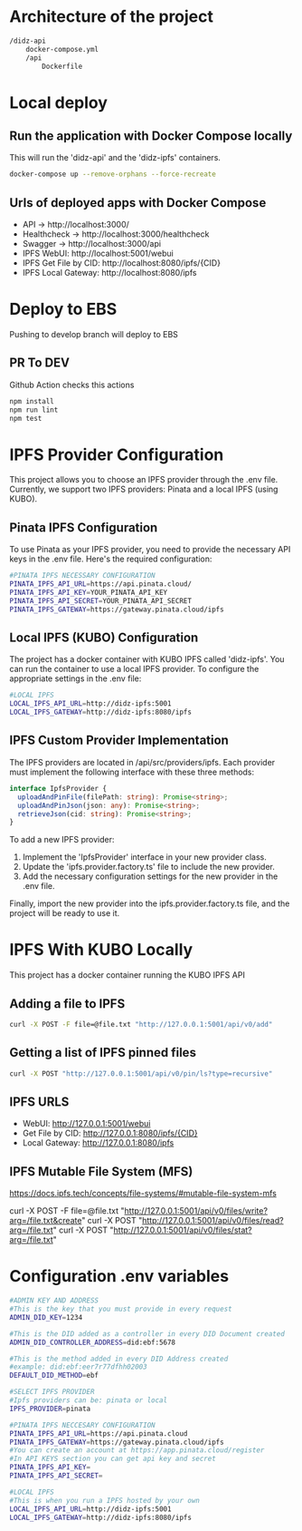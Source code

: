 
# Architecture of the project

```bash
/didz-api
    docker-compose.yml
    /api
        Dockerfile
```


# Local deploy

## Run the application with Docker Compose locally

This will run the 'didz-api' and the 'didz-ipfs' containers.

```bash
docker-compose up --remove-orphans --force-recreate
```


## Urls of deployed apps with Docker Compose

- API -> http://localhost:3000/
- Healthcheck -> http://localhost:3000/healthcheck
- Swagger -> http://localhost:3000/api
- IPFS WebUI: http://localhost:5001/webui
- IPFS Get File by CID: http://localhost:8080/ipfs/{CID}
- IPFS Local Gateway: http://localhost:8080/ipfs


# Deploy to EBS

Pushing to develop branch will deploy to EBS

## PR To DEV

Github Action checks this actions

```bash
npm install
npm run lint
npm test
```


# IPFS Provider Configuration

This project allows you to choose an IPFS provider through the .env file. Currently, we support two IPFS providers: Pinata and a local IPFS (using KUBO). 

## Pinata IPFS Configuration

To use Pinata as your IPFS provider, you need to provide the necessary API keys in the .env file. Here's the required configuration:

```bash
#PINATA IPFS NECESSARY CONFIGURATION
PINATA_IPFS_API_URL=https://api.pinata.cloud/
PINATA_IPFS_API_KEY=YOUR_PINATA_API_KEY
PINATA_IPFS_API_SECRET=YOUR_PINATA_API_SECRET
PINATA_IPFS_GATEWAY=https://gateway.pinata.cloud/ipfs
```

## Local IPFS (KUBO) Configuration

The project has a docker container with KUBO IPFS called 'didz-ipfs'. You can run the container to use a local IPFS provider. To configure the appropriate settings in the .env file:

```bash
#LOCAL IPFS
LOCAL_IPFS_API_URL=http://didz-ipfs:5001
LOCAL_IPFS_GATEWAY=http://didz-ipfs:8080/ipfs
```


## IPFS Custom Provider Implementation

The IPFS providers are located in /api/src/providers/ipfs. Each provider must implement the following interface with these three methods:

```typescript
interface IpfsProvider {
  uploadAndPinFile(filePath: string): Promise<string>;
  uploadAndPinJson(json: any): Promise<string>;
  retrieveJson(cid: string): Promise<string>;
}
```

To add a new IPFS provider:

1. Implement the 'IpfsProvider' interface in your new provider class.
2. Update the 'ipfs.provider.factory.ts' file to include the new provider.
3. Add the necessary configuration settings for the new provider in the .env file.

Finally, import the new provider into the ipfs.provider.factory.ts file, and the project will be ready to use it.


# IPFS With KUBO Locally

This project has a docker container running the KUBO IPFS API

## Adding a file to IPFS

```bash
curl -X POST -F file=@file.txt "http://127.0.0.1:5001/api/v0/add"
```

## Getting a list of IPFS pinned files 

```bash
curl -X POST "http://127.0.0.1:5001/api/v0/pin/ls?type=recursive"
```

## IPFS URLS

- WebUI: http://127.0.0.1:5001/webui
- Get File by CID: http://127.0.0.1:8080/ipfs/{CID}
- Local Gateway: http://127.0.0.1:8080/ipfs


## IPFS Mutable File System (MFS)

https://docs.ipfs.tech/concepts/file-systems/#mutable-file-system-mfs

curl -X POST -F file=@file.txt "http://127.0.0.1:5001/api/v0/files/write?arg=/file.txt&create"
curl -X POST "http://127.0.0.1:5001/api/v0/files/read?arg=/file.txt"
curl -X POST "http://127.0.0.1:5001/api/v0/files/stat?arg=/file.txt"


# Configuration .env variables
```bash
#ADMIN KEY AND ADDRESS
#This is the key that you must provide in every request
ADMIN_DID_KEY=1234

#This is the DID added as a controller in every DID Document created
ADMIN_DID_CONTROLLER_ADDRESS=did:ebf:5678

#This is the method added in every DID Address created
#example: did:ebf:eer7r77dfhh02003
DEFAULT_DID_METHOD=ebf

#SELECT IPFS PROVIDER
#Ipfs providers can be: pinata or local
IPFS_PROVIDER=pinata

#PINATA IPFS NECCESARY CONFIGURATION
PINATA_IPFS_API_URL=https://api.pinata.cloud
PINATA_IPFS_GATEWAY=https://gateway.pinata.cloud/ipfs
#You can create an account at https://app.pinata.cloud/register
#In API KEYS section you can get api key and secret
PINATA_IPFS_API_KEY=
PINATA_IPFS_API_SECRET=

#LOCAL IPFS
#This is when you run a IPFS hosted by your own
LOCAL_IPFS_API_URL=http://didz-ipfs:5001
LOCAL_IPFS_GATEWAY=http://didz-ipfs:8080/ipfs
```
